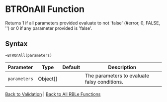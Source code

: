 # BTROnAll Function

Returns 1 if all parameters provided evaluate to not 'false' (#error, 0, FALSE, '') or 0 if any parameter provided is 'false'.

## Syntax

```excel
=BTROnAll(parameters)
```

Parameter | Type | Default | Description
---|---|---|---
`parameters` | Object[] |  | The parameters to evaluate falsy conditions.

[Back to Validation](Readme.md) | [Back to All RBLe Functions](..\RBLe.md#function-documentation)